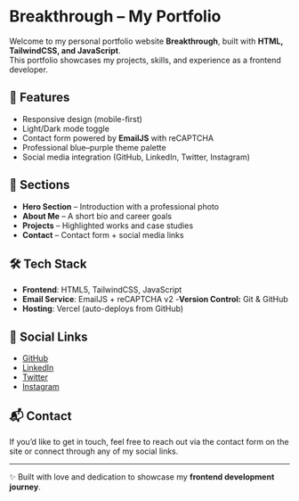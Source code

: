 # Breakthrough – My Portfolio  

Welcome to my personal portfolio website **Breakthrough**, built with **HTML, TailwindCSS, and JavaScript**.  
This portfolio showcases my projects, skills, and experience as a frontend developer.  

## 🚀 Features  
- Responsive design (mobile-first)  
- Light/Dark mode toggle  
- Contact form powered by **EmailJS** with reCAPTCHA  
- Professional blue–purple theme palette  
- Social media integration (GitHub, LinkedIn, Twitter, Instagram)  

## 📸 Sections  
- **Hero Section** – Introduction with a professional photo  
- **About Me** – A short bio and career goals  
- **Projects** – Highlighted works and case studies  
- **Contact** – Contact form + social media links  

## 🛠️ Tech Stack  
- **Frontend**: HTML5, TailwindCSS, JavaScript  
- **Email Service**: EmailJS + reCAPTCHA v2 
-**Version Control:** Git & GitHub 
- **Hosting**: Vercel (auto-deploys from GitHub)  

## 🔗 Social Links  
- [GitHub](https://github.com/estherfakeye)  
- [LinkedIn](https://www.linkedin.com/in/esther-fakeye-374074375)  
- [Twitter](https://twitter.com/fakeyeesther04)  
- [Instagram](https://instagram.com/flawless_kezia)  

## 📬 Contact  
If you’d like to get in touch, feel free to reach out via the contact form on the site or connect through any of my social links.  

---

✨ Built with love and dedication to showcase my **frontend development journey**.  
